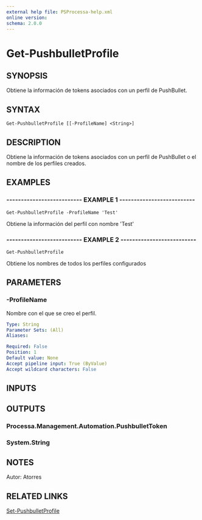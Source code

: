 ```yaml
---
external help file: PSProcessa-help.xml
online version: 
schema: 2.0.0
---
```


# Get-PushbulletProfile

## SYNOPSIS
Obtiene la información de tokens asociados con un perfil de PushBullet.

## SYNTAX

```
Get-PushbulletProfile [[-ProfileName] <String>]
```

## DESCRIPTION
Obtiene la información de tokens asociados con un perfil de PushBullet o el nombre de los perfiles creados.

## EXAMPLES

### -------------------------- EXAMPLE 1 --------------------------
```
Get-PushbulletProfile -ProfileName 'Test'
```
Obtiene la información del perfil con nombre 'Test'

### -------------------------- EXAMPLE 2 --------------------------
```
Get-PushbulletProfile
```
Obtiene los nombres de todos los perfiles configurados

## PARAMETERS

### -ProfileName
Nombre con el que se creo el perfil.

```yaml
Type: String
Parameter Sets: (All)
Aliases: 

Required: False
Position: 1
Default value: None
Accept pipeline input: True (ByValue)
Accept wildcard characters: False
```

## INPUTS

## OUTPUTS

### Processa.Management.Automation.PushbulletToken

### System.String

## NOTES
Autor: Atorres

## RELATED LINKS

[Set-PushbulletProfile](Set-PushbulletProfile.md)

